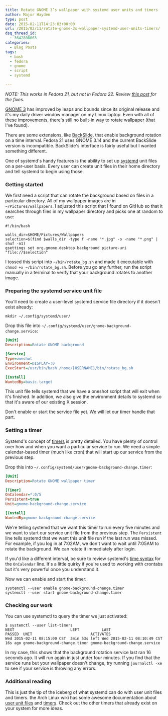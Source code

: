 ```yaml
---
title: Rotate GNOME 3’s wallpaper with systemd user units and timers
author: Major Hayden
type: post
date: 2015-02-11T14:23:03+00:00
url: /2015/02/11/rotate-gnome-3s-wallpaper-systemd-user-units-timers/
dsq_thread_id:
  - 3642808063
categories:
  - Blog Posts
tags:
  - bash
  - fedora
  - gnome
  - script
  - systemd

---
```

_NOTE: This works in Fedora 21, but not in Fedora 22. Review [this post][1] for the fixes._

[GNOME 3][2] has improved by leaps and bounds since its original release and it's my daily driver window manager on my Linux laptop. Even with all of these improvements, there's still no built-in way to rotate wallpaper (that I've found).

There are some extensions, like [BackSlide][3], that enable background rotation on a time interval. Fedora 21 uses GNOME 3.14 and the current BackSlide version is incompatible. BackSlide's interface is fairly useful but I wanted something different.

One of systemd's handy features is the ability to set up [systemd][4] unit files on a per-user basis. Every user can create unit files in their home directory and tell systemd to begin using those.

### Getting started

We first need a script that can rotate the background based on files in a particular directory. All of my wallpaper images are in `~/Pictures/wallpapers`. I adjusted this script that I found on GitHub so that it searches through files in my wallpaper directory and picks one at random to use:

```shell
#!/bin/bash

walls_dir=$HOME/Pictures/Wallpapers
selection=$(find $walls_dir -type f -name "*.jpg" -o -name "*.png" | shuf -n1)
gsettings set org.gnome.desktop.background picture-uri "file://$selection"
```

I tossed this script into `~/bin/rotate_bg.sh` and made it executable with `chmod +x ~/bin/rotate_bg.sh`. Before you go any further, run the script manually in a terminal to verify that your background rotates to another image.

### Preparing the systemd service unit file

You'll need to create a user-level systemd service file directory if it doesn't exist already:

```
mkdir ~/.config/systemd/user/
```

Drop this file into `~/.config/systemd/user/gnome-background-change.service`:

```ini
[Unit]
Description=Rotate GNOME background

[Service]
Type=oneshot
Environment=DISPLAY=:0
ExecStart=/usr/bin/bash /home/[USERNAME]/bin/rotate_bg.sh

[Install]
WantedBy=basic.target
```

This unit file tells systemd that we have a oneshot script that will exit when it's finished. In addition, we also give the environment details to systemd so that it's aware of our existing X session.

Don't enable or start the service file yet. We will let our timer handle that part.

### Setting a timer

Systemd's concept of [timers][5] is pretty detailed. You have plenty of control over how and when you want a particular service to run. We need a simple calendar-based timer (much like cron) that will start up our service from the previous step.

Drop this into `~/.config/systemd/user/gnome-background-change.timer`:

```ini
[Unit]
Description=Rotate GNOME wallpaper timer

[Timer]
OnCalendar=*:0/5
Persistent=true
Unit=gnome-background-change.service

[Install]
WantedBy=gnome-background-change.service
```

We're telling systemd that we want this timer to run every five minutes and we want to start our service unit file from the previous step. The `Persistent` line tells systemd that we want this unit file run if the last run was missed. For example, if you log in at 7:02AM, we don't want to wait until 7:05AM to rotate the background. We can rotate it immediately after login.

If you'd like a different interval, be sure to review systemd's [time syntax][6] for the `OnCalendar` line. It's a little quirky if you're used to working with crontabs but it's very powerful once you understand it.

Now we can enable and start the timer:

```
systemctl --user enable gnome-background-change.timer
systemctl --user start gnome-background-change.timer
```

### Checking our work

You can use systemctl to query the timer we just activated:

```
$ systemctl --user list-timers
NEXT                         LEFT          LAST                         PASSED  UNIT                          ACTIVATES
Wed 2015-02-11 08:15:00 CST  3min 53s left Wed 2015-02-11 08:10:49 CST  16s ago gnome-background-change.timer gnome-background-change.service
```

In my case, this shows that the background rotation service last ran 16 seconds ago. It will run again in just under four minutes. If you find that the service runs but your wallpaper doesn't change, try running `journalctl -xe` to see if your service is throwing any errors.

### Additional reading

This is just the tip of the iceberg of what systemd can do with user unit files and timers. the Arch Linux wiki has some awesome documentation about [user unit files][7] and [timers][8]. Check out the other timers that already exist on your system for more ideas.

 [1]: /2015/06/23/fedora-22-and-rotating-gnome-wallpaper-with-systemd-timers/
 [2]: http://www.gnome.org/gnome-3/
 [3]: https://extensions.gnome.org/extension/543/backslide/
 [4]: http://www.freedesktop.org/wiki/Software/systemd/
 [5]: http://www.freedesktop.org/software/systemd/man/systemd.timer.html
 [6]: http://www.freedesktop.org/software/systemd/man/systemd.time.html
 [7]: https://wiki.archlinux.org/index.php/Systemd/User
 [8]: https://wiki.archlinux.org/index.php/Systemd/Timers
